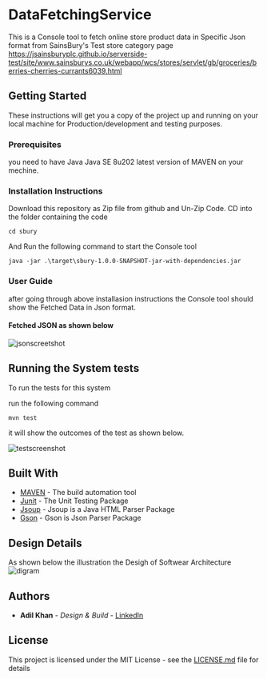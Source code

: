 # DataFetchingService

This is a Console tool to fetch online store product data in Specific Json format from SainsBury's Test store category page https://jsainsburyplc.github.io/serverside-test/site/www.sainsburys.co.uk/webapp/wcs/stores/servlet/gb/groceries/berries-cherries-currants6039.html 

## Getting Started

These instructions will get you a copy of the project up and running on your local machine for Production/development and testing purposes. 

### Prerequisites

you need to have Java Java SE 8u202 latest version of MAVEN on your mechine.


### Installation Instructions

Download this repository as Zip file from github and Un-Zip Code. 
CD into the folder containing the code
```
cd sbury
```

And Run the following command to start the Console tool

```
java -jar .\target\sbury-1.0.0-SNAPSHOT-jar-with-dependencies.jar
```
### User Guide

after going through above installasion instructions the Console tool should show the Fetched Data in Json format.
#### Fetched JSON as shown below

![jsonscreetshot](https://user-images.githubusercontent.com/13693247/52543742-da7c2900-2da3-11e9-8b77-17eddbdbe483.PNG)

## Running the System tests

To run the tests for this system

run the following command

```
mvn test
```
it will show the outcomes of the test as shown below.

![testscreenshot](https://user-images.githubusercontent.com/13693247/52544294-dfdb7280-2da7-11e9-838f-81fcb999dcaa.PNG)


## Built With

* [MAVEN](https://maven.apache.org/) - The build automation tool
* [Junit](https://junit.org/junit4/) - The Unit Testing Package
* [Jsoup](https://jsoup.org/) - Jsoup is a Java HTML Parser Package 
* [Gson](https://google.github.io/gson/apidocs/com/google/gson/package-summary.html) - Gson is Json Parser Package

## Design Details

As shown below the illustration the Desigh of Softwear Architecture
![digram](https://user-images.githubusercontent.com/13693247/52544242-7491a080-2da7-11e9-8bc5-a6a61c80ffb8.PNG)


## Authors

* **Adil Khan** - *Design & Build* - [LinkedIn](https://uk.linkedin.com/in/adil-khan-466155b7)

## License

This project is licensed under the MIT License - see the [LICENSE.md](LICENSE.md) file for details
